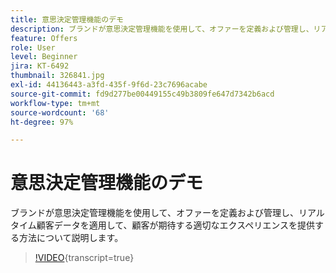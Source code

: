 ```yaml
---
title: 意思決定管理機能のデモ
description: ブランドが意思決定管理機能を使用して、オファーを定義および管理し、リアルタイム顧客データを適用して、顧客が期待する適切なエクスペリエンスを提供する方法について説明します。
feature: Offers
role: User
level: Beginner
jira: KT-6492
thumbnail: 326841.jpg
exl-id: 44136443-a3fd-435f-9f6d-23c7696acabe
source-git-commit: fd9d277be00449155c49b3809fe647d7342b6acd
workflow-type: tm+mt
source-wordcount: '68'
ht-degree: 97%

---
```


# 意思決定管理機能のデモ

ブランドが意思決定管理機能を使用して、オファーを定義および管理し、リアルタイム顧客データを適用して、顧客が期待する適切なエクスペリエンスを提供する方法について説明します。

>[!VIDEO](https://video.tv.adobe.com/v/326841?quality=12&learn=on){transcript=true}
